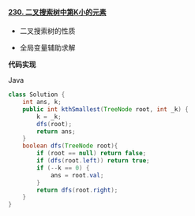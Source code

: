 #### [230. 二叉搜索树中第K小的元素](https://leetcode.cn/problems/kth-smallest-element-in-a-bst/)



- 二叉搜索树的性质

- 全局变量辅助求解



**代码实现**

Java

```java
class Solution {
    int ans, k;
    public int kthSmallest(TreeNode root, int _k) {
        k = _k;
        dfs(root);
        return ans;
    }
    boolean dfs(TreeNode root){
        if (root == null) return false;
        if (dfs(root.left)) return true;
        if (--k == 0) {
            ans = root.val;
        }
        return dfs(root.right);
    }
}
```

